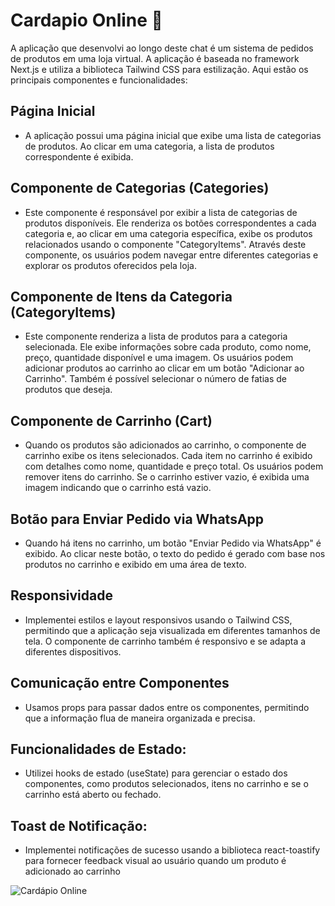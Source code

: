  # Cardapio Online 📝  
  A aplicação que desenvolvi ao longo deste chat é um sistema de pedidos de produtos em uma loja virtual. A aplicação é baseada no framework Next.js e utiliza a biblioteca Tailwind CSS para estilização. Aqui estão os principais componentes e funcionalidades:

## Página Inicial 
- A aplicação possui uma página inicial que exibe uma lista de categorias de produtos. Ao clicar em uma categoria, a lista de produtos correspondente é exibida.

## Componente de Categorias (Categories)
- Este componente é responsável por exibir a lista de categorias de produtos disponíveis. Ele renderiza os botões correspondentes a cada categoria e, ao clicar em uma categoria específica, exibe os produtos relacionados usando o componente "CategoryItems". Através deste componente, os usuários podem navegar entre diferentes categorias e explorar os produtos oferecidos pela loja.

## Componente de Itens da Categoria (CategoryItems)
- Este componente renderiza a lista de produtos para a categoria selecionada. Ele exibe informações sobre cada produto, como nome, preço, quantidade disponível e uma imagem. Os usuários podem adicionar produtos ao carrinho ao clicar em um botão "Adicionar ao Carrinho". Também é possível selecionar o número de fatias de produtos que deseja.

## Componente de Carrinho (Cart)
- Quando os produtos são adicionados ao carrinho, o componente de carrinho exibe os itens selecionados. Cada item no carrinho é exibido com detalhes como nome, quantidade e preço total. Os usuários podem remover itens do carrinho. Se o carrinho estiver vazio, é exibida uma imagem indicando que o carrinho está vazio.

## Botão para Enviar Pedido via WhatsApp
- Quando há itens no carrinho, um botão "Enviar Pedido via WhatsApp" é exibido. Ao clicar neste botão, o texto do pedido é gerado com base nos produtos no carrinho e exibido em uma área de texto.

## Responsividade
- Implementei estilos e layout responsivos usando o Tailwind CSS, permitindo que a aplicação seja visualizada em diferentes tamanhos de tela. O componente de carrinho também é responsivo e se adapta a diferentes dispositivos.

## Comunicação entre Componentes
- Usamos props para passar dados entre os componentes, permitindo que a informação flua de maneira organizada e precisa.

## Funcionalidades de Estado:
- Utilizei hooks de estado (useState) para gerenciar o estado dos componentes, como produtos selecionados, itens no carrinho e se o carrinho está aberto ou fechado.

## Toast de Notificação:
-  Implementei notificações de sucesso usando a biblioteca react-toastify para fornecer feedback visual ao usuário quando um produto é adicionado ao carrinho

![Cardápio Online](banner/CardapioOnline.png)
